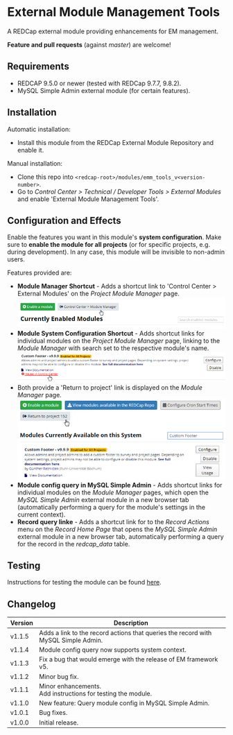 # External Module Management Tools

A REDCap external module providing enhancements for EM management.

**Feature and pull requests** (against _master_) are welcome!

## Requirements

- REDCAP 9.5.0 or newer (tested with REDCap 9.7.7, 9.8.2).
- MySQL Simple Admin external module (for certain features).

## Installation

Automatic installation:

- Install this module from the REDCap External Module Repository and enable it.

Manual installation:

- Clone this repo into `<redcap-root>/modules/emm_tools_v<version-number>`.
- Go to _Control Center > Technical / Developer Tools > External Modules_ and enable 'External Module Management Tools'.

## Configuration and Effects

Enable the features you want in this module's **system configuration**. Make sure to **enable the module for all projects** (or for specific projects, e.g. during development). In any case, this module will be invisible to non-admin users.

Features provided are:

- **Module Manager Shortcut** - Adds a shortcut link to 'Control Center > External Modules' on the _Project Module Manager_ page.
  ![Screensnip: Module Manager Shortcut](images/module_manager_shortcut.png)
- **Module System Configuration Shortcut** - Adds shortcut links for individual modules on the _Project Module Manager_ page, linking to the _Module Manager_ with search set to the respective module's name.
  ![Screensnip: Module System Configuration Shortcut](images/reveal_module_shortcut.png)
- Both provide a 'Return to project' link is displayed on the _Module Manager_ page.
  ![Screensnip: Return to Project Shortcut](images/return_to_project.png)
- **Module config query in MySQL Simple Admin** - Adds shortcut links for individual modules on the _Module Manager_ pages, which open the _MySQL Simple Admin_ external module in a new browser tab (automatically performing a query for the module's settings in the current context).
- **Record query linke** - Adds a shortcut link for to the _Record Actions_ menu on the _Record Home Page_ that opens the _MySQL Simple Admin_ external module in a new browser tab, automatically performing a query for the record in the _redcap_data_ table.

## Testing

Instructions for testing the module can be found [here](?prefix=emm_tools&page=tests/EMMToolsManualTest.md).

## Changelog

Version | Description
------- | --------------------
v1.1.5  | Adds a link to the record actions that queries the record with MySQL Simple Admin.
v1.1.4  | Module config query now supports system context.
v1.1.3  | Fix a bug that would emerge with the release of EM framework v5.
v1.1.2  | Minor bug fix.
v1.1.1  | Minor enhancements.<br>Add instructions for testing the module.
v1.1.0  | New feature: Query module config in MySQL Simple Admin.
v1.0.1  | Bug fixes.
v1.0.0  | Initial release.
